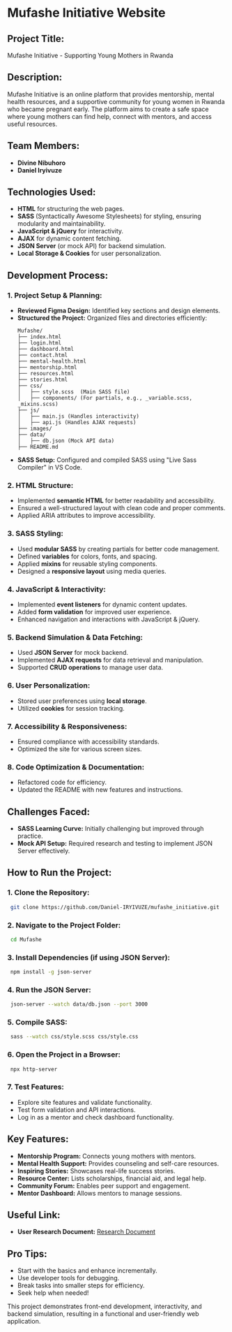# Mufashe Initiative Website

## Project Title:

Mufashe Initiative - Supporting Young Mothers in Rwanda

## Description:

Mufashe Initiative is an online platform that provides mentorship, mental health resources, and a supportive community for young women in Rwanda who became pregnant early. The platform aims to create a safe space where young mothers can find help, connect with mentors, and access useful resources.

## Team Members:

- **Divine Nibuhoro**
- **Daniel Iryivuze**

## Technologies Used:

- **HTML** for structuring the web pages.
- **SASS** (Syntactically Awesome Stylesheets) for styling, ensuring modularity and maintainability.
- **JavaScript & jQuery** for interactivity.
- **AJAX** for dynamic content fetching.
- **JSON Server** (or mock API) for backend simulation.
- **Local Storage & Cookies** for user personalization.

## Development Process:

### 1. Project Setup & Planning:

- **Reviewed Figma Design:** Identified key sections and design elements.
- **Structured the Project:** Organized files and directories efficiently:
  ```
  Mufashe/
  ├── index.html
  ├── login.html
  ├── dashboard.html
  ├── contact.html
  ├── mental-health.html
  ├── mentorship.html
  ├── resources.html
  ├── stories.html
  ├── css/
  │   ├── style.scss  (Main SASS file)
  │   ├── components/ (For partials, e.g., _variable.scss, _mixins.scss)
  ├── js/
  │   ├── main.js (Handles interactivity)
  │   ├── api.js (Handles AJAX requests)
  ├── images/
  ├── data/
  │   ├── db.json (Mock API data)
  ├── README.md
  ```
- **SASS Setup:** Configured and compiled SASS using "Live Sass Compiler" in VS Code.

### 2. HTML Structure:

- Implemented **semantic HTML** for better readability and accessibility.
- Ensured a well-structured layout with clean code and proper comments.
- Applied ARIA attributes to improve accessibility.

### 3. SASS Styling:

- Used **modular SASS** by creating partials for better code management.
- Defined **variables** for colors, fonts, and spacing.
- Applied **mixins** for reusable styling components.
- Designed a **responsive layout** using media queries.

### 4. JavaScript & Interactivity:

- Implemented **event listeners** for dynamic content updates.
- Added **form validation** for improved user experience.
- Enhanced navigation and interactions with JavaScript & jQuery.

### 5. Backend Simulation & Data Fetching:

- Used **JSON Server** for mock backend.
- Implemented **AJAX requests** for data retrieval and manipulation.
- Supported **CRUD operations** to manage user data.

### 6. User Personalization:

- Stored user preferences using **local storage**.
- Utilized **cookies** for session tracking.

### 7. Accessibility & Responsiveness:

- Ensured compliance with accessibility standards.
- Optimized the site for various screen sizes.

### 8. Code Optimization & Documentation:

- Refactored code for efficiency.
- Updated the README with new features and instructions.

## Challenges Faced:

- **SASS Learning Curve:** Initially challenging but improved through practice.
- **Mock API Setup:** Required research and testing to implement JSON Server effectively.

## How to Run the Project:

### 1. Clone the Repository:

```bash
 git clone https://github.com/Daniel-IRYIVUZE/mufashe_initiative.git
```

### 2. Navigate to the Project Folder:

```bash
 cd Mufashe
```

### 3. Install Dependencies (if using JSON Server):

```bash
 npm install -g json-server
```

### 4. Run the JSON Server:

```bash
 json-server --watch data/db.json --port 3000
```

### 5. Compile SASS:

```bash
 sass --watch css/style.scss css/style.css
```

### 6. Open the Project in a Browser:

```bash
 npx http-server
```

### 7. Test Features:

- Explore site features and validate functionality.
- Test form validation and API interactions.
- Log in as a mentor and check dashboard functionality.

## Key Features:

- **Mentorship Program:** Connects young mothers with mentors.
- **Mental Health Support:** Provides counseling and self-care resources.
- **Inspiring Stories:** Showcases real-life success stories.
- **Resource Center:** Lists scholarships, financial aid, and legal help.
- **Community Forum:** Enables peer support and engagement.
- **Mentor Dashboard:** Allows mentors to manage sessions.

## Useful Link:

- **User Research Document:** [Research Document](https://docs.google.com/document/d/1D9i_yRiZdA04hvgwubIZ4B1jnpHtXLyxdKUBskBCsqQ/edit?usp=sharing)

## Pro Tips:

- Start with the basics and enhance incrementally.
- Use developer tools for debugging.
- Break tasks into smaller steps for efficiency.
- Seek help when needed!

This project demonstrates front-end development, interactivity, and backend simulation, resulting in a functional and user-friendly web application.
